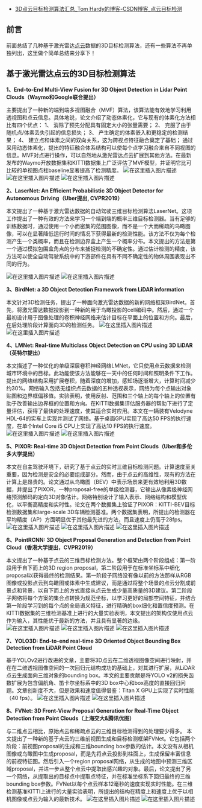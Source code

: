 - [3D点云目标检测算法汇总_Tom Hardy的博客-CSDN博客_点云目标检测](https://blog.csdn.net/qq_29462849/article/details/104334849)

## 前言

前面总结了几种基于激光雷达[点云](https://so.csdn.net/so/search?q=点云&spm=1001.2101.3001.7020)数据的3D目标检测算法，还有一些算法不再单独列出，这里做个简单总结来分享下！

## 基于激光雷达点云的3D目标检测算法

**1、End-to-End Multi-View Fusion for 3D Object Detection in Lidar Point Clouds（Waymo和Google联合提出）**

主要提出了一种新的端到端多视图融合（MVF）算法，该算法能有效地学习利用透视图和点云信息。具体地说，论文介绍了动态体素化，它与现有的体素化方法相比有四个优点：
1、 消除了预先分配具有固定大小的张量需要；
2、 克服了由于随机点/体素丢失引起的信息损失；
3、 产生确定的体素嵌入和更稳定的检测结果；
4、 建立点和体素之间的双向关系，这为跨视点特征融合奠定了基础；
通过采用动态体素化，提出的特征融合体系结构可以使每个点学习融合来自不同视图的信息。MVF对点进行操作，可以自然地从激光雷达点云扩展到其他方法。在最新发布的Waymo开放数据集和KITTI数据集上广泛评估了MVF模型，并证明它比可比较的单视图点柱baseline显著提高了检测精度。
![在这里插入图片描述](https://img-blog.csdnimg.cn/20200215211943645.png?x-oss-process=image/watermark,type_ZmFuZ3poZW5naGVpdGk,shadow_10,text_aHR0cHM6Ly9ibG9nLmNzZG4ubmV0L3FxXzI5NDYyODQ5,size_16,color_FFFFFF,t_70#pic_center)![在这里插入图片描述](https://img-blog.csdnimg.cn/20200215212001936.png?x-oss-process=image/watermark,type_ZmFuZ3poZW5naGVpdGk,shadow_10,text_aHR0cHM6Ly9ibG9nLmNzZG4ubmV0L3FxXzI5NDYyODQ5,size_16,color_FFFFFF,t_70#pic_center)
![在这里插入图片描述](https://img-blog.csdnimg.cn/20200215212010265.png#pic_center)

**2、LaserNet: An Efficient Probabilistic 3D Object Detector for Autonomous Driving（Uber提出, CVPR2019）**

本文提出了一种基于激光雷达数据的自动驾驶三维目标检测算法LaserNet。这项工作提出了一种有效的方法来学习一个端到端的概率三维目标检测器。当有足够的训练数据时，通过使用一个小而密集的范围图像，而不是一个大而稀疏的鸟瞰图像，可以在显著降低运行时间的情况下获得最新的检测性能。该方法不仅为每个检测产生一个类概率，而且在检测边界盒上产生一个概率分布。本文提出的方法是第一个通过模拟包围盒角点的分布来捕捉检测的不确定性。通过估计检测的精度，该方法可以使全自动驾驶系统中的下游部件在具有不同不确定性的物体周围表现出不同的行为。

![在这里插入图片描述](https://img-blog.csdnimg.cn/20200215212104722.png#pic_center)
![在这里插入图片描述](https://img-blog.csdnimg.cn/20200215212114804.png?x-oss-process=image/watermark,type_ZmFuZ3poZW5naGVpdGk,shadow_10,text_aHR0cHM6Ly9ibG9nLmNzZG4ubmV0L3FxXzI5NDYyODQ5,size_16,color_FFFFFF,t_70#pic_center)

**3、BirdNet: a 3D Object Detection Framework from LiDAR information**

本文针对3D检测任务，提出了一种面向激光雷达数据的新的网络框架BirdNet。首先，将激光雷达数据投影到一种新的用于鸟瞰投影的cell编码中。然后，通过一个最初设计用于图像处理的卷积神经网络来估计目标在平面上的位置和方向。最后，在后处理阶段计算面向3D的检测任务。
![在这里插入图片描述](https://img-blog.csdnimg.cn/20200215212129125.png#pic_center)
![在这里插入图片描述](https://img-blog.csdnimg.cn/20200215212136413.png#pic_center)

**4、LMNet: Real-time Multiclass Object Detection on CPU using 3D LiDAR（英特尔提出）**

本文描述了一种优化的单级深层卷积神经网络LMNet，它只使用点云数据来检测城市环境中的目标。此功能使该方法能够在一天中的任何时间和照明条件下工作。提出的网络结构采用扩展卷积，随着深度的增加，感知场逐渐增大，计算时间减少约30%。网络输入包括无组织点云数据的五种透视表示，网络为每个点输出对象贴图和边界框偏移值。实验表明，使用反射、范围和三个轴上的每个轴上的位置有助于改善输出边界框的位置和方向。在KITTI数据集评估服务器的帮助下进行了定量评估，获得了最快的处理速度，使其适合实时应用。本文在一辆装有Velodyne HDL-64的实车上实现并测试了网络。基于桌面GPU实现了高达50 FPS的执行速度，在单个Intel Core i5 CPU上实现了高达10 FPS的执行速度。
![在这里插入图片描述](https://img-blog.csdnimg.cn/20200215212147207.png?x-oss-process=image/watermark,type_ZmFuZ3poZW5naGVpdGk,shadow_10,text_aHR0cHM6Ly9ibG9nLmNzZG4ubmV0L3FxXzI5NDYyODQ5,size_16,color_FFFFFF,t_70#pic_center)
![在这里插入图片描述](https://img-blog.csdnimg.cn/20200215212152878.png#pic_center)

**5、PIXOR: Real-time 3D Object Detection from Point Clouds（Uber和多伦多大学提出）**

本文在自主驾驶环境下，研究了基于点云的实时三维目标检测问题。计算速度至关重要，因为检测是安全的必要组成部分。然而，由于点云的高维性，现有的方法在计算上是昂贵的。论文通过从鸟瞰图（BEV）中表示场景来更有效地利用3D数据，并提出了PIXOR，一种proposal-free的单级检测器，它输出从像素级神经网络预测解码的定向3D对象估计。网络特别设计了输入表示、网络结构和模型优化，以平衡高精度和实时性。论文在两个数据集上验证了PIXOR：KITTI-BEV目标检测数据集和large-scale 3D车辆检测基准。两个数据集表明，所提出的检测器在平均精度（AP）方面明显优于其他最先进的方法，而且速度上仍高于28fps。
![在这里插入图片描述](https://img-blog.csdnimg.cn/20200215212205919.png#pic_center)
![在这里插入图片描述](https://img-blog.csdnimg.cn/20200215212211548.png#pic_center)
![在这里插入图片描述](https://img-blog.csdnimg.cn/2020021521221867.png?x-oss-process=image/watermark,type_ZmFuZ3poZW5naGVpdGk,shadow_10,text_aHR0cHM6Ly9ibG9nLmNzZG4ubmV0L3FxXzI5NDYyODQ5,size_16,color_FFFFFF,t_70#pic_center)

**6、PointRCNN: 3D Object Proposal Generation and Detection from Point Cloud（香港大学提出，CVPR2019）**

本文提出了一种基于点云的三维目标检测方法。整个框架由两个阶段组成：第一阶段用于自下而上的3D region proposal，第二阶段用于在标准坐标系中细化proposal以获得最终的检测结果。第一阶段子网络没有像以前的方法那样从RGB图像或投影点云到鸟瞰图或体素中生成建议，而是通过将整个场景的点云分割成前景点和背景，以自下而上的方式直接从点云生成少量高质量的3D建议。第二阶段子网络将每个方案的集合点转换为规范坐标，以学习更好的局部空间特征，并结合第一阶段学习到的每个点的全局语义特征，进行精确的box细化和置信度预测。在KITTI数据集的三维检测基准上进行的大量实验表明，本文提出的架构仅使用点云作为输入，其性能优于最新的方法，并且具有显著的边缘。
![在这里插入图片描述](https://img-blog.csdnimg.cn/20200215212229832.png?x-oss-process=image/watermark,type_ZmFuZ3poZW5naGVpdGk,shadow_10,text_aHR0cHM6Ly9ibG9nLmNzZG4ubmV0L3FxXzI5NDYyODQ5,size_16,color_FFFFFF,t_70#pic_center)
![在这里插入图片描述](https://img-blog.csdnimg.cn/20200215212234984.png?x-oss-process=image/watermark,type_ZmFuZ3poZW5naGVpdGk,shadow_10,text_aHR0cHM6Ly9ibG9nLmNzZG4ubmV0L3FxXzI5NDYyODQ5,size_16,color_FFFFFF,t_70#pic_center)
![在这里插入图片描述](https://img-blog.csdnimg.cn/20200215212242738.png?x-oss-process=image/watermark,type_ZmFuZ3poZW5naGVpdGk,shadow_10,text_aHR0cHM6Ly9ibG9nLmNzZG4ubmV0L3FxXzI5NDYyODQ5,size_16,color_FFFFFF,t_70#pic_center)

**7、YOLO3D: End-to-end real-time 3D Oriented Object Bounding Box Detection from LiDAR Point Cloud**

基于YOLOv2进行改进的文章，主要将3D点云在二维透视图像空间进行映射，并在在二维透视图像空间的一次回归元结构成功的基础上，对其进行扩展，从LiDAR点云生成面向三维对象的bounding box。本文的主要贡献是将YOLO v2的损失函数扩展为包含偏航角、笛卡尔坐标系中的3D box中心和box高度的直接回归问题。文章创新度不大，但是效果和速度值得借鉴：Titan X GPU上实现了实时性能（40 fps）。
![在这里插入图片描述](https://img-blog.csdnimg.cn/20200215212257988.png?x-oss-process=image/watermark,type_ZmFuZ3poZW5naGVpdGk,shadow_10,text_aHR0cHM6Ly9ibG9nLmNzZG4ubmV0L3FxXzI5NDYyODQ5,size_16,color_FFFFFF,t_70#pic_center)
![在这里插入图片描述](https://img-blog.csdnimg.cn/20200215212305689.png?x-oss-process=image/watermark,type_ZmFuZ3poZW5naGVpdGk,shadow_10,text_aHR0cHM6Ly9ibG9nLmNzZG4ubmV0L3FxXzI5NDYyODQ5,size_16,color_FFFFFF,t_70#pic_center)

**8、FVNet: 3D Front-View Proposal Generation for Real-Time Object Detection from Point Clouds（上海交大&腾讯优图）**

与二维点云相比，原始点云和稀疏点云的三维目标检测得到的处理要少得多。
本文提出了一种新的基于点云的三维前视图生成和目标检测框架FVNet。它包括两个阶段：前视图proposal的生成和三维bounding box参数的估计。本文没有从相机图像或鸟瞰图中生成proposal，而是先将点云投影到柱面上，生成保留丰富信息的前视特征图。然后引入一个region proposal网络，从生成的地图中预测三维区域proposal，并进一步从整个点云中提取出感兴趣的对象。最后，论文提出了另一个网络，从提取出的目标点中提取点特征，并在标准坐标系下回归最终的三维bounding box参数。FVNet以每个点云样本12毫秒的速度实现实时性能。在三维检测基准KITTI上进行的大量实验表明，所提出的结构在精度上和速度上优于以相机图像或点云为输入的最新技术。
![在这里插入图片描述](https://img-blog.csdnimg.cn/2020021521231773.png?x-oss-process=image/watermark,type_ZmFuZ3poZW5naGVpdGk,shadow_10,text_aHR0cHM6Ly9ibG9nLmNzZG4ubmV0L3FxXzI5NDYyODQ5,size_16,color_FFFFFF,t_70#pic_center)
![在这里插入图片描述](https://img-blog.csdnimg.cn/20200215212324539.png?x-oss-process=image/watermark,type_ZmFuZ3poZW5naGVpdGk,shadow_10,text_aHR0cHM6Ly9ibG9nLmNzZG4ubmV0L3FxXzI5NDYyODQ5,size_16,color_FFFFFF,t_70#pic_center)
